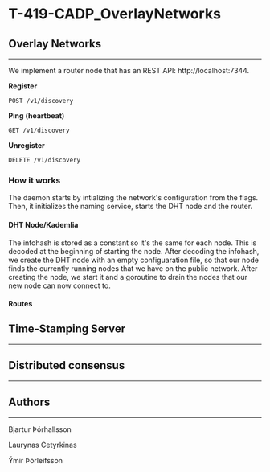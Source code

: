 # T-419-CADP_OverlayNetworks
## Overlay Networks
---
We implement a router node that has an REST API: http://localhost:7344.

**Register**
```
POST /v1/discovery
```

**Ping (heartbeat)**
```
GET /v1/discovery
```

**Unregister**
```
DELETE /v1/discovery
```

### How it works
The daemon starts by intializing the network's configuration from the flags. Then, it initializes the naming service, starts the DHT node and the router.

#### DHT Node/Kademlia
The infohash is stored as a constant so it's the same for each node. This is decoded at the beginning of starting the node. After decoding the infohash, we create the DHT node with an empty configuaration file, so that our node finds the currently running nodes that we have on the public network.
After creating the node, we start it and a goroutine to drain the nodes that our new node can now connect to.

#### Routes

## Time-Stamping Server
---


## Distributed consensus
---

## Authors
---
Bjartur Þórhallsson

Laurynas Cetyrkinas

Ýmir Þórleifsson